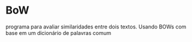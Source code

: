 # BoW
programa para avaliar similaridades entre dois textos. Usando BOWs com base em um dicionário de palavras comum
